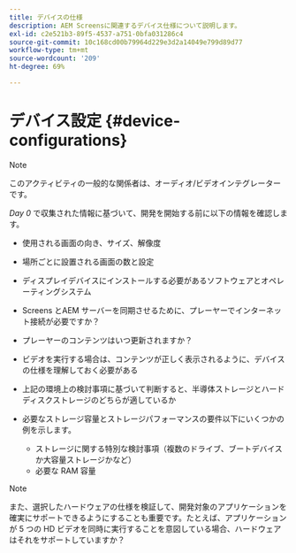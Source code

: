```yaml
---
title: デバイスの仕様
description: AEM Screensに関連するデバイス仕様について説明します。
exl-id: c2e521b3-89f5-4537-a751-0bfa031286c4
source-git-commit: 10c168cd00b79964d229e3d2a14049e799d89d77
workflow-type: tm+mt
source-wordcount: '209'
ht-degree: 69%

---
```


# デバイス設定 {#device-configurations}

>[!NOTE]
>
>このアクティビティの一般的な関係者は、オーディオ/ビデオインテグレーターです。

*Day 0* で収集された情報に基づいて、開発を開始する前に以下の情報を確認します。

* 使用される画面の向き、サイズ、解像度

* 場所ごとに設置される画面の数と設定

* ディスプレイデバイスにインストールする必要があるソフトウェアとオペレーティングシステム

* Screens とAEM サーバーを同期させるために、プレーヤーでインターネット接続が必要ですか？

* プレーヤーのコンテンツはいつ更新されますか？

* ビデオを実行する場合は、コンテンツが正しく表示されるように、デバイスの仕様を理解しておく必要がある

* 上記の環境上の検討事項に基づいて判断すると、半導体ストレージとハードディスクストレージのどちらが適しているか

* 必要なストレージ容量とストレージパフォーマンスの要件以下にいくつかの例を示します。
   * ストレージに関する特別な検討事項（複数のドライブ、ブートデバイスか大容量ストレージかなど）
   * 必要な RAM 容量


>[!NOTE]
>
>また、選択したハードウェアの仕様を検証して、開発対象のアプリケーションを確実にサポートできるようにすることも重要です。たとえば、アプリケーションが 5 つの HD ビデオを同時に実行することを意図している場合、ハードウェアはそれをサポートしていますか？
